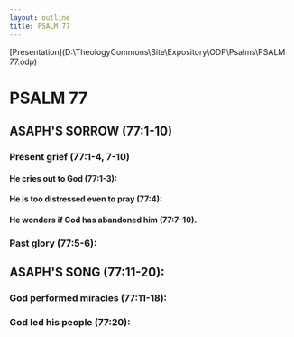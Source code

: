 ```yaml
---
layout: outline
title: PSALM 77
---
```

[Presentation](D:\TheologyCommons\Site\Expository\ODP\Psalms\PSALM 77.odp)
# PSALM 77 
## ASAPH\'S SORROW (77:1-10) 
###  Present grief (77:1-4, 7-10) 
####  He cries out to God (77:1-3): 
####  He is too distressed even to pray (77:4): 
####  He wonders if God has abandoned him (77:7-10). 
###  Past glory (77:5-6): 
## ASAPH\'S SONG (77:11-20): 
###  God performed miracles (77:11-18): 
###  God led his people (77:20): 
